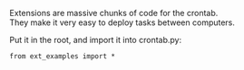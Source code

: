 Extensions are massive chunks of code for the crontab.  
They make it very easy to deploy tasks between computers.  

Put it in the root, and import it into crontab.py:

	from ext_examples import *
